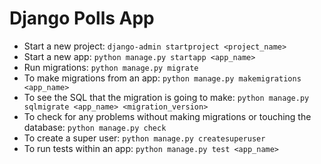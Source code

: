 # Django Polls App

* Start a new project: `django-admin startproject <project_name>`
* Start a new app: `python manage.py startapp <app_name>`
* Run migrations: `python manage.py migrate`
* To make migrations from an app: `python manage.py makemigrations <app_name>`
* To see the SQL that the migration is going to make: `python manage.py sqlmigrate <app_name> <migration_version>`
* To check for any problems without making migrations or touching the database: `python manage.py check`
* To create a super user: `python manage.py createsuperuser`
* To run tests within an app: `python manage.py test <app_name>`
